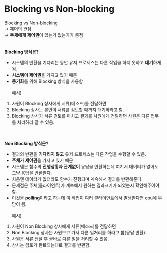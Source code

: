 # Blocking vs Non-blocking

Blocking vs Non-blocking
<br>
→ 제어의 관점<br>
→ **주체에게 제어권**이 있는가 없는가가 중점
<br><br><br>
**Blocking 방식은?**
- 시스템의 반환을 기다리는 동안 유저 프로세스는 다른 작업을 하지 못하고 **대기**하게 됨.
- **시스템이 제어권**을 가지고 있기 때문
- **동기화**를 위해 Blocking 방식을 사용함
<br><br>
예시)
1. 사원이 Blocking 상사에게 서류(메소드)를 전달하면
2. Blocking 상사는 본인이 서류를 검토할 때까지 대기하라고 함.
3. Blocking 상사가 서류 검토를 마치고 결과를 사원에게 전달하면 사원은 다른 업무를 처리하러 갈 수 있음.
<br><br><br>

**Non Blocking 방식은?**
- 결과의 반환을 **기다리지 않고** 유저 프로세스는 다른 작업을 수행할 수 있음.
- **주체가 제어권**을 가지고 있기 때문
- 시스템은 함수의 **진행상황과 관계없이** 응답을 반환하는데 여기서 데이터가 없어도 그냥 응답을 반환한다.
- 처음엔 데이터가 없더라도 함수가 진행되며 계속해서 결과를 반환해준다.
- 문제점은 주체(클라이언트)가 계속해서 원하는 결과크기가 되었는지 확인해주어야 함.
- 이것을 **polling**이라고 하는데 이 작업이 여러 클라이언트에서 발생한다면 cpu에 부담이 됨.
<br><br>
예시)
1. 사원이 Non Blocking 상사에게 서류(메소드)를 전달하면
2. Non Blocking 상사는 사원보고 가서 다른 일처리를 하라고 함(응답 반환).
3. 사원은 서류 전달 후 곧바로 다른 일을 처리할 수 있음.
4. 상사는 검토가 완료되는대로 결과를 반환함.
<br><br><br>


